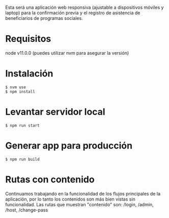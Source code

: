 
Esta será una aplicación web responsiva (ajustable a dispositivos móviles y laptop) para la confirmación previa y el registro de asistencia de beneficiarios de programas sociales.

# Requisitos
node v11.0.0 (puedes utilizar nvm para asegurar la versión)

# Instalación

```
$ nvm use
$ npm install
```

# Levantar servidor local

```
$ npm run start
```

# Generar app para producción

```
$ npm run build
```

# Rutas con contenido
Continuamos trabajando en la funcionalidad de los flujos principales de la aplicación, por lo tanto los contenidos son más bien vistas sin funcionalidad.
Las rutas que muestran "contenido" son:
    /login, 
    /admin, 
    /host, 
    /change-pass
